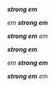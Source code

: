 ***strong em*** 

*em **strong em***

***strong em** em*

___strong em___

_em __strong em___

___strong em__ em_